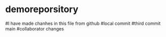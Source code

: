 # demoreporsitory
#I have made chanhes in this file from github
#local commit
#third commit main
#collaborator changes
